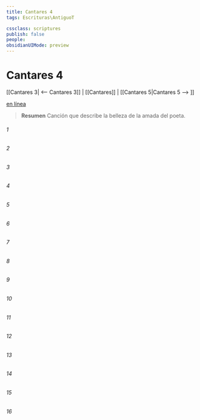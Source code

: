 ```yaml
---
title: Cantares 4
tags: Escrituras\AntiguoT

cssclass: scriptures
publish: false
people:
obsidianUIMode: preview
---
```


# Cantares 4
[[Cantares 3| <-- Cantares 3]] | [[Cantares]] | [[Cantares 5|Cantares 5 --> ]]

[en línea](https://churchofjesuschrist.org/study/scriptures/ot/song/4?lang=spa)

> __Resumen__
Canción que describe la belleza de la amada del poeta.

###### 1 


###### 2 


###### 3 


###### 4 


###### 5 


###### 6 


###### 7 


###### 8 


###### 9 


###### 10 


###### 11 


###### 12 


###### 13 


###### 14 


###### 15 


###### 16 



